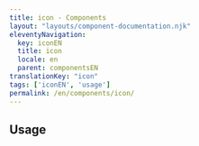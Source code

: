 ```yaml
---
title: icon - Components
layout: "layouts/component-documentation.njk"
eleventyNavigation:
  key: iconEN
  title: icon
  locale: en
  parent: componentsEN
translationKey: "icon"
tags: ['iconEN', 'usage']
permalink: /en/components/icon/
---
```


## Usage